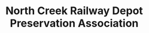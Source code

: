 ---
layout: repo
title: "North Creek Railway Depot Preservation Association"
id: 21541
permalink: repos/21541/
---